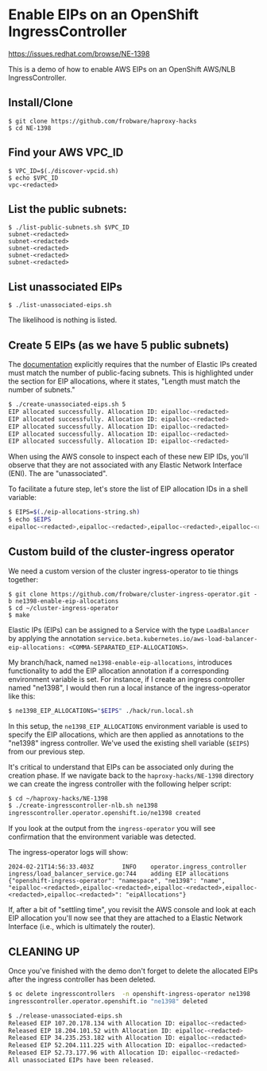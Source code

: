 # Enable EIPs on an OpenShift IngressController

https://issues.redhat.com/browse/NE-1398

This is a demo of how to enable AWS EIPs on an OpenShift AWS/NLB
IngressController.

## Install/Clone

    $ git clone https://github.com/frobware/haproxy-hacks
    $ cd NE-1398

## Find your AWS VPC_ID

    $ VPC_ID=$(./discover-vpcid.sh)
    $ echo $VPC_ID
    vpc-<redacted>

## List the public subnets:

    $ ./list-public-subnets.sh $VPC_ID
    subnet-<redacted>
    subnet-<redacted>
    subnet-<redacted>
    subnet-<redacted>
    subnet-<redacted>

## List unassociated EIPs

    $ ./list-unassociated-eips.sh

The likelihood is nothing is listed.

## Create 5 EIPs (as we have 5 public subnets)

The
[documentation](https://kubernetes-sigs.github.io/aws-load-balancer-controller/v2.4/guide/service/annotations/#eip-allocations)
explicitly requires that the number of Elastic IPs created must match
the number of public-facing subnets. This is highlighted under the
section for EIP allocations, where it states, "Length must match the
number of subnets."

```sh
$ ./create-unassociated-eips.sh 5
EIP allocated successfully. Allocation ID: eipalloc-<redacted>
EIP allocated successfully. Allocation ID: eipalloc-<redacted>
EIP allocated successfully. Allocation ID: eipalloc-<redacted>
EIP allocated successfully. Allocation ID: eipalloc-<redacted>
EIP allocated successfully. Allocation ID: eipalloc-<redacted>
```

When using the AWS console to inspect each of these new EIP IDs,
you'll observe that they are not associated with any Elastic Network
Interface (ENI). The are "unassociated".

To facilitate a future step, let's store the list of EIP allocation
IDs in a shell variable:

```sh
$ EIPS=$(./eip-allocations-string.sh)
$ echo $EIPS
eipalloc-<redacted>,eipalloc-<redacted>,eipalloc-<redacted>,eipalloc-<redacted>,eipalloc-<redacted>
```

## Custom build of the cluster-ingress operator

We need a custom version of the cluster ingress-operator to tie things
together:

    $ git clone https://github.com/frobware/cluster-ingress-operator.git -b ne1398-enable-eip-allocations
    $ cd ~/cluster-ingress-operator
    $ make

Elastic IPs (EIPs) can be assigned to a Service with the type
`LoadBalancer` by applying the annotation
`service.beta.kubernetes.io/aws-load-balancer-eip-allocations:
<COMMA-SEPARATED_EIP-ALLOCATIONS>`.

My branch/hack, named `ne1398-enable-eip-allocations`, introduces
functionality to add the EIP allocation annotation if a corresponding
environment variable is set. For instance, if I create an ingress
controller named "ne1398", I would then run a local instance of the
ingress-operator like this:

```sh
$ ne1398_EIP_ALLOCATIONS="$EIPS" ./hack/run.local.sh
```

In this setup, the `ne1398_EIP_ALLOCATIONS` environment variable is
used to specify the EIP allocations, which are then applied as
annotations to the "ne1398" ingress controller. We've used the
existing shell variable (`$EIPS`) from our previous step.

It's critical to understand that EIPs can be associated only during
the creation phase. If we navigate back to the `haproxy-hacks/NE-1398`
directory we can create the ingress controller with the following
helper script:

```sh
$ cd ~/haproxy-hacks/NE-1398
$ ./create-ingresscontroller-nlb.sh ne1398
ingresscontroller.operator.openshift.io/ne1398 created
```

If you look at the output from the `ingress-operator` you will see
confirmation that the environment variable was detected.

The ingress-operator logs will show:

```console
2024-02-21T14:56:33.403Z        INFO    operator.ingress_controller     ingress/load_balancer_service.go:744    adding EIP allocations  {"openshift-ingress-operator": "namespace", "ne1398": "name", "eipalloc-<redacted>,eipalloc-<redacted>,eipalloc-<redacted>,eipalloc-<redacted>,eipalloc-<redacted>": "eipAllocations"}
```

If, after a bit of "settling time", you revisit the AWS console and
look at each EIP allocation you'll now see that they are attached to a
Elastic Network Interface (i.e., which is ultimately the router).

## CLEANING UP

Once you've finished with the demo don't forget to delete the
allocated EIPs after the ingress controller has been deleted.

```sh
$ oc delete ingresscontrollers  -n openshift-ingress-operator ne1398
ingresscontroller.operator.openshift.io "ne1398" deleted

$ ./release-unassociated-eips.sh
Released EIP 107.20.178.134 with Allocation ID: eipalloc-<redacted>
Released EIP 18.204.101.52 with Allocation ID: eipalloc-<redacted>
Released EIP 34.235.253.182 with Allocation ID: eipalloc-<redacted>
Released EIP 52.204.111.225 with Allocation ID: eipalloc-<redacted>
Released EIP 52.73.177.96 with Allocation ID: eipalloc-<redacted>
All unassociated EIPs have been released.
```
